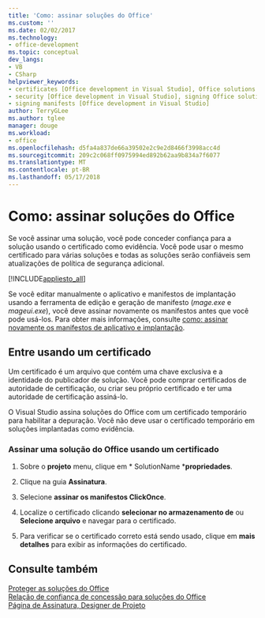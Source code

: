 ```yaml
---
title: 'Como: assinar soluções do Office'
ms.custom: ''
ms.date: 02/02/2017
ms.technology:
- office-development
ms.topic: conceptual
dev_langs:
- VB
- CSharp
helpviewer_keywords:
- certificates [Office development in Visual Studio], Office solutions
- security [Office development in Visual Studio], signing Office solutions
- signing manifests [Office development in Visual Studio]
author: TerryGLee
ms.author: tglee
manager: douge
ms.workload:
- office
ms.openlocfilehash: d5fa4a837de66a39502e2c9e2d8466f3998acc4d
ms.sourcegitcommit: 209c2c068ff0975994ed892b62aa9b834a7f6077
ms.translationtype: MT
ms.contentlocale: pt-BR
ms.lasthandoff: 05/17/2018
---
```

# <a name="how-to-sign-office-solutions"></a>Como: assinar soluções do Office
  Se você assinar uma solução, você pode conceder confiança para a solução usando o certificado como evidência. Você pode usar o mesmo certificado para várias soluções e todas as soluções serão confiáveis sem atualizações de política de segurança adicional.  
  
 [!INCLUDE[appliesto_all](../vsto/includes/appliesto-all-md.md)]  
  
 Se você editar manualmente o aplicativo e manifestos de implantação usando a ferramenta de edição e geração de manifesto (*mage.exe* e *mageui.exe*), você deve assinar novamente os manifestos antes que você pode usá-los. Para obter mais informações, consulte [como: assinar novamente os manifestos de aplicativo e implantação](/visualstudio/deployment/how-to-re-sign-application-and-deployment-manifests).  
  
## <a name="sign-by-using-a-certificate"></a>Entre usando um certificado  
 Um certificado é um arquivo que contém uma chave exclusiva e a identidade do publicador de solução. Você pode comprar certificados de autoridade de certificação, ou criar seu próprio certificado e ter uma autoridade de certificação assiná-lo.  
  
 O Visual Studio assina soluções do Office com um certificado temporário para habilitar a depuração. Você não deve usar o certificado temporário em soluções implantadas como evidência.  
  
### <a name="to-sign-an-office-solution-by-using-a-certificate"></a>Assinar uma solução do Office usando um certificado  
  
1.  Sobre o **projeto** menu, clique em * SolutionName ***propriedades**.  
  
2.  Clique na guia **Assinatura**.  
  
3.  Selecione **assinar os manifestos ClickOnce**.  
  
4.  Localize o certificado clicando **selecionar no armazenamento de** ou **Selecione arquivo** e navegar para o certificado.  
  
5.  Para verificar se o certificado correto está sendo usado, clique em **mais detalhes** para exibir as informações do certificado.  
  
## <a name="see-also"></a>Consulte também  
 [Proteger as soluções do Office](../vsto/securing-office-solutions.md)   
 [Relação de confiança de concessão para soluções do Office](../vsto/granting-trust-to-office-solutions.md)   
 [Página de Assinatura, Designer de Projeto](/visualstudio/ide/reference/signing-page-project-designer)  
  
  
